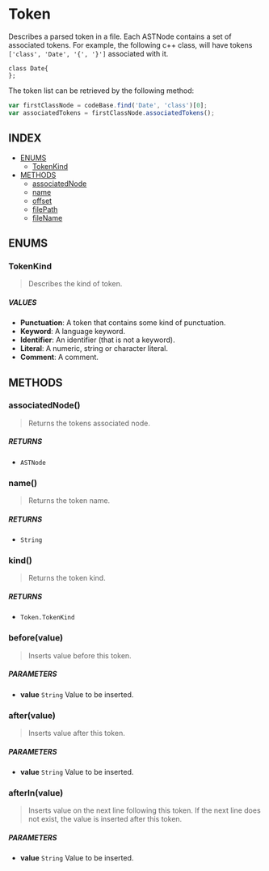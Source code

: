 # Token

Describes a parsed token in a file. Each ASTNode contains a set of associated tokens. For example, the following c++ class, will have tokens `['class', 'Date', '{', '}']` associated with it.

```
class Date{
};
```

The token list can be retrieved by the following method:

```js
var firstClassNode = codeBase.find('Date', 'class')[0];
var associatedTokens = firstClassNode.associatedTokens();
```

## INDEX

 - [ENUMS](#enums)
	 - [TokenKind](#TokenKind)
 - [METHODS](#methods)
	 - [associatedNode](#associatedNode)
	 - [name](#column)
	 - [offset](#offset)
	 - [filePath](#filePath)
	 - [fileName](#fileName) 

## ENUMS

### TokenKind

> Describes the kind of token.

##### VALUES

 * **Punctuation**: A token that contains some kind of punctuation.
 * **Keyword**: A language keyword.
 * **Identifier**: An identifier (that is not a keyword).
 * **Literal**: A numeric, string or character literal.
 * **Comment**: A comment.

## METHODS

### associatedNode()

> Returns the tokens associated node.

##### RETURNS

 * `ASTNode`


### name()

> Returns the token name.

##### RETURNS

 * `String`


### kind()

> Returns the token kind.

##### RETURNS

 * `Token.TokenKind`


### before(value)

 > Inserts value before this token.

##### PARAMETERS

 * **value** `String` Value to be inserted.


### after(value)

> Inserts value after this token.

##### PARAMETERS

 * **value** `String` Value to be inserted.


### afterln(value)

> Inserts value on the next line following this token. If the next line does not exist, the value is inserted after this token.

##### PARAMETERS

 * **value** `String` Value to be inserted. 